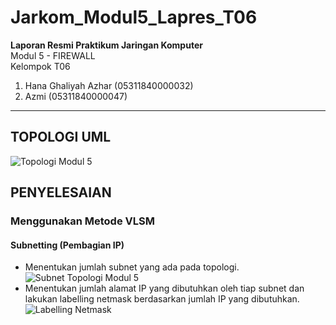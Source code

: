 # Jarkom_Modul5_Lapres_T06
<b> Laporan Resmi Praktikum Jaringan Komputer </b> <br>
Modul 5 - FIREWALL <br>
Kelompok T06
1. Hana Ghaliyah Azhar  (05311840000032)
2. Azmi                 (05311840000047)

-----------------------------------------------------------------------------------------------------------------------------------------------------------------------------------

## TOPOLOGI UML <br>
![Topologi Modul 5](https://user-images.githubusercontent.com/61286109/102757895-8d583d80-43a4-11eb-971a-50f803ca820a.PNG) <br>
## PENYELESAIAN <br>
### Menggunakan Metode VLSM
#### Subnetting (Pembagian IP) <br>
- Menentukan jumlah subnet yang ada pada topologi. <br>
![Subnet Topologi Modul 5](https://user-images.githubusercontent.com/61286109/102758704-b927f300-43a5-11eb-9548-0c1305a6ba52.png) <br>
- Menentukan jumlah alamat IP yang dibutuhkan oleh tiap subnet dan lakukan labelling netmask berdasarkan jumlah IP yang dibutuhkan. <br>
![Labelling Netmask](https://user-images.githubusercontent.com/61286109/102759054-2d629680-43a6-11eb-9880-0a931f9a8d5f.PNG) <br>
